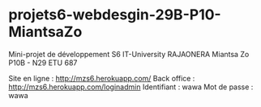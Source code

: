 # projets6-webdesgin-29B-P10-MiantsaZo

Mini-projet de développement S6
IT-University
RAJAONERA Miantsa Zo
P10B - N29
ETU 687

Site en ligne : http://mzs6.herokuapp.com/
Back office : http://mzs6.herokuapp.com/loginadmin
  Identifiant : wawa
  Mot de passe : wawa 
